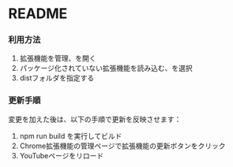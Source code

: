 # README

### 利用方法

1. 拡張機能を管理、を開く
2. パッケージ化されていない拡張機能を読み込む、を選択
3. distフォルダを指定する

### 更新手順

変更を加えた後は、以下の手順で更新を反映させます：

1. npm run build を実行してビルド
2. Chrome拡張機能の管理ページで拡張機能の更新ボタンをクリック
3. YouTubeページをリロード